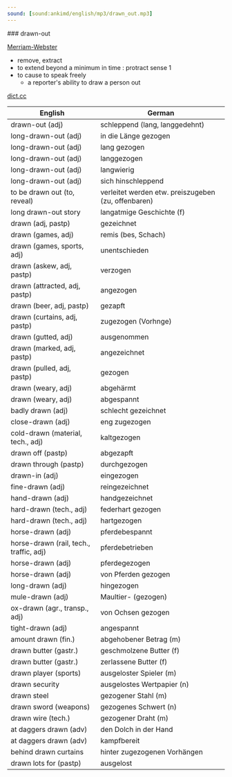 ```yaml
---
sound: [sound:ankimd/english/mp3/drawn_out.mp3]
---
```


\### drawn-out

[Merriam-Webster](https://www.merriam-webster.com/dictionary/drawn-out)

- remove, extract
- to extend beyond a minimum in time : protract sense 1
- to cause to speak freely
    - a reporter's ability to draw a person out

[dict.cc](https://www.dict.cc/drawn-out)

| English        | German       |
| -------------- | ------------ |
| drawn-out (adj) | schleppend (lang, langgedehnt) |
| long-drawn-out (adj) | in die Länge gezogen |
| long-drawn-out (adj) | lang gezogen |
| long-drawn-out (adj) | langgezogen |
| long-drawn-out (adj) | langwierig |
| long-drawn-out (adj) | sich hinschleppend |
| to be drawn out (to, reveal) | verleitet werden etw. preiszugeben (zu, offenbaren) |
| long drawn-out story | langatmige Geschichte (f) |
| drawn (adj, pastp) | gezeichnet |
| drawn (games, adj) | remis (bes, Schach) |
| drawn (games, sports, adj) | unentschieden |
| drawn (askew, adj, pastp) | verzogen |
| drawn (attracted, adj, pastp) | angezogen |
| drawn (beer, adj, pastp) | gezapft |
| drawn (curtains, adj, pastp) | zugezogen (Vorhnge) |
| drawn (gutted, adj) | ausgenommen |
| drawn (marked, adj, pastp) | angezeichnet |
| drawn (pulled, adj, pastp) | gezogen |
| drawn (weary, adj) | abgehärmt |
| drawn (weary, adj) | abgespannt |
| badly drawn (adj) | schlecht gezeichnet |
| close-drawn (adj) | eng zugezogen |
| cold-drawn (material, tech., adj) | kaltgezogen |
| drawn off (pastp) | abgezapft |
| drawn through (pastp) | durchgezogen |
| drawn-in (adj) | eingezogen |
| fine-drawn (adj) | reingezeichnet |
| hand-drawn (adj) | handgezeichnet |
| hard-drawn (tech., adj) | federhart gezogen |
| hard-drawn (tech., adj) | hartgezogen |
| horse-drawn (adj) | pferdebespannt |
| horse-drawn (rail, tech., traffic, adj) | pferdebetrieben |
| horse-drawn (adj) | pferdegezogen |
| horse-drawn (adj) | von Pferden gezogen |
| long-drawn (adj) | hingezogen |
| mule-drawn (adj) | Maultier- (gezogen) |
| ox-drawn (agr., transp., adj) | von Ochsen gezogen |
| tight-drawn (adj) | angespannt |
| amount drawn (fin.) | abgehobener Betrag (m) |
| drawn butter (gastr.) | geschmolzene Butter (f) |
| drawn butter (gastr.) | zerlassene Butter (f) |
| drawn player (sports) | ausgeloster Spieler (m) |
| drawn security | ausgelostes Wertpapier (n) |
| drawn steel | gezogener Stahl (m) |
| drawn sword (weapons) | gezogenes Schwert (n) |
| drawn wire (tech.) | gezogener Draht (m) |
| at daggers drawn (adv) | den Dolch in der Hand |
| at daggers drawn (adv) | kampfbereit |
| behind drawn curtains | hinter zugezogenen Vorhängen |
| drawn lots for (pastp) | ausgelost |
